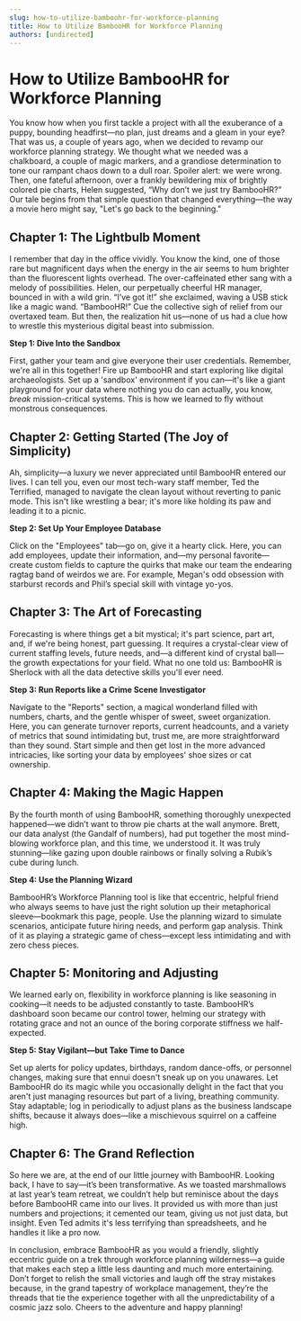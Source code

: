 ```yaml
---
slug: how-to-utilize-bamboohr-for-workforce-planning
title: How to Utilize BambooHR for Workforce Planning
authors: [undirected]
---
```



# How to Utilize BambooHR for Workforce Planning

You know how when you first tackle a project with all the exuberance of a puppy, bounding headfirst—no plan, just dreams and a gleam in your eye? That was us, a couple of years ago, when we decided to revamp our workforce planning strategy. We thought what we needed was a chalkboard, a couple of magic markers, and a grandiose determination to tone our rampant chaos down to a dull roar. Spoiler alert: we were wrong. Then, one fateful afternoon, over a frankly bewildering mix of brightly colored pie charts, Helen suggested, “Why don’t we just try BambooHR?” Our tale begins from that simple question that changed everything—the way a movie hero might say, "Let's go back to the beginning."

## Chapter 1: The Lightbulb Moment

I remember that day in the office vividly. You know the kind, one of those rare but magnificent days when the energy in the air seems to hum brighter than the fluorescent lights overhead. The over-caffeinated ether sang with a melody of possibilities. Helen, our perpetually cheerful HR manager, bounced in with a wild grin. “I’ve got it!” she exclaimed, waving a USB stick like a magic wand. “BambooHR!” Cue the collective sigh of relief from our overtaxed team. But then, the realization hit us—none of us had a clue how to wrestle this mysterious digital beast into submission.

**Step 1: Dive Into the Sandbox**

First, gather your team and give everyone their user credentials. Remember, we're all in this together! Fire up BambooHR and start exploring like digital archaeologists. Set up a 'sandbox' environment if you can—it's like a giant playground for your data where nothing you do can actually, you know, *break* mission-critical systems. This is how we learned to fly without monstrous consequences.

## Chapter 2: Getting Started (The Joy of Simplicity)

Ah, simplicity—a luxury we never appreciated until BambooHR entered our lives. I can tell you, even our most tech-wary staff member, Ted the Terrified, managed to navigate the clean layout without reverting to panic mode. This isn't like wrestling a bear; it's more like holding its paw and leading it to a picnic.

**Step 2: Set Up Your Employee Database**

Click on the "Employees" tab—go on, give it a hearty click. Here, you can add employees, update their information, and—my personal favorite—create custom fields to capture the quirks that make our team the endearing ragtag band of weirdos we are. For example, Megan's odd obsession with starburst records and Phil’s special skill with vintage yo-yos.

## Chapter 3: The Art of Forecasting

Forecasting is where things get a bit mystical; it's part science, part art, and, if we're being honest, part guessing. It requires a crystal-clear view of current staffing levels, future needs, and—a different kind of crystal ball—the growth expectations for your field. What no one told us: BambooHR is Sherlock with all the data detective skills you'll ever need.

**Step 3: Run Reports like a Crime Scene Investigator**

Navigate to the "Reports" section, a magical wonderland filled with numbers, charts, and the gentle whisper of sweet, sweet organization. Here, you can generate turnover reports, current headcounts, and a variety of metrics that sound intimidating but, trust me, are more straightforward than they sound. Start simple and then get lost in the more advanced intricacies, like sorting your data by employees' shoe sizes or cat ownership.

## Chapter 4: Making the Magic Happen

By the fourth month of using BambooHR, something thoroughly unexpected happened—we didn’t want to throw pie charts at the wall anymore. Brett, our data analyst (the Gandalf of numbers), had put together the most mind-blowing workforce plan, and this time, we understood it. It was truly stunning—like gazing upon double rainbows or finally solving a Rubik’s cube during lunch.

**Step 4: Use the Planning Wizard**

BambooHR’s Workforce Planning tool is like that eccentric, helpful friend who always seems to have just the right solution up their metaphorical sleeve—bookmark this page, people. Use the planning wizard to simulate scenarios, anticipate future hiring needs, and perform gap analysis. Think of it as playing a strategic game of chess—except less intimidating and with zero chess pieces.

## Chapter 5: Monitoring and Adjusting

We learned early on, flexibility in workforce planning is like seasoning in cooking—it needs to be adjusted constantly to taste. BambooHR’s dashboard soon became our control tower, helming our strategy with rotating grace and not an ounce of the boring corporate stiffness we half-expected.

**Step 5: Stay Vigilant—but Take Time to Dance**

Set up alerts for policy updates, birthdays, random dance-offs, or personnel changes, making sure that ennui doesn't sneak up on you unawares. Let BambooHR do its magic while you occasionally delight in the fact that you aren't just managing resources but part of a living, breathing community. Stay adaptable; log in periodically to adjust plans as the business landscape shifts, because it always does—like a mischievous squirrel on a caffeine high.

## Chapter 6: The Grand Reflection

So here we are, at the end of our little journey with BambooHR. Looking back, I have to say—it’s been transformative. As we toasted marshmallows at last year’s team retreat, we couldn’t help but reminisce about the days before BambooHR came into our lives. It provided us with more than just numbers and projections; it cemented our team, giving us not just data, but insight. Even Ted admits it's less terrifying than spreadsheets, and he handles it like a pro now.

In conclusion, embrace BambooHR as you would a friendly, slightly eccentric guide on a trek through workforce planning wilderness—a guide that makes each step a little less daunting and much more entertaining. Don’t forget to relish the small victories and laugh off the stray mistakes because, in the grand tapestry of workplace management, they’re the threads that tie the experience together with all the unpredictability of a cosmic jazz solo. Cheers to the adventure and happy planning!